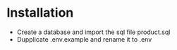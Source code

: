 # Installation
* Create a database and import the sql file product.sql
* Dupplicate .env.example and rename it to .env
